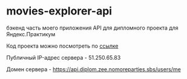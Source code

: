 # movies-explorer-api
бэкенд часть моего приложения
API для дипломного проекта для Яндекс.Практикум

Код проекта можно посмотреть по [ссылке](https://elena1983-zinatylina.github.io/movies-explorer-api)

Публичный IP-адрес сервера - 51.250.65.83

Домен сервера - https://api.diplom.zee.nomoreparties.sbs/users/me